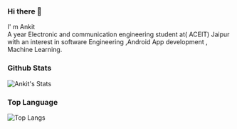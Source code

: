 ### Hi there 👋

I' m Ankit  
A year Electronic and communication engineering student at( ACEIT) Jaipur with an interest in software Engineering ,Android App development , Machine Learning.

### Github Stats

![Ankit's Stats](https://github-readme-stats.vercel.app/api?username=ankitraja786&count_private=true&show_icons=true&theme=radical)

### Top Language

![Top Langs](https://github-readme-stats.vercel.app/api/top-langs/?username=ANKITRAJA786&show_icons=true&theme=radical)
